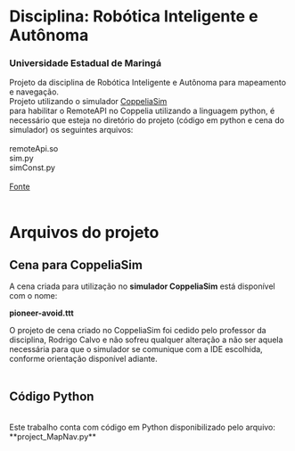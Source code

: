# Disciplina: Robótica Inteligente e Autônoma 
### Universidade Estadual de Maringá
Projeto da disciplina de Robótica Inteligente e Autônoma para mapeamento e navegação.
<br>
Projeto utilizando o simulador [CoppeliaSim](https://www.coppeliarobotics.com/)
<br>
para habilitar o RemoteAPI no Coppelia utilizando a linguagem python, é necessário que esteja no diretório do projeto (código em python e cena do simulador) os seguintes arquivos:
<br><br>
remoteApi.so <br>
sim.py	<br>
simConst.py <br>
<br>
[Fonte](https://www.coppeliarobotics.com/helpFiles/en/remoteApiClientSide.htm)
<br><br>

# Arquivos do projeto
## Cena para CoppeliaSim

A cena criada para utilização no **simulador CoppeliaSim** está disponível com o nome:

**pioneer-avoid.ttt**

O projeto de cena criado no CoppeliaSim foi cedido pelo professor da disciplina, Rodrigo Calvo e não sofreu qualquer alteração a não ser aquela necessária para que o simulador se comunique com a IDE escolhida, conforme orientação disponível adiante.
<br><br>

## Código Python
<br>
Este trabalho conta com código em Python disponibilizado pelo arquivo:
<br>
**project_MapNav.py**
<br>

